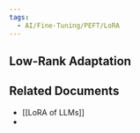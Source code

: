 ```yaml
---
tags:
  - AI/Fine-Tuning/PEFT/LoRA
---
```


## Low-Rank Adaptation


## Related Documents
- [[LoRA of LLMs]]
- 